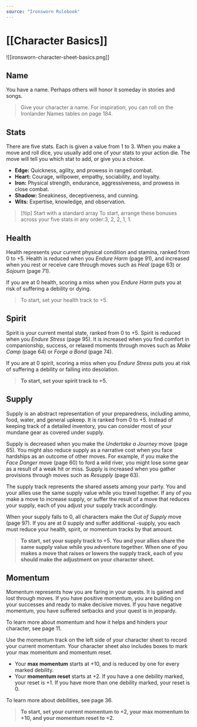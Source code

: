 ```yaml
---
source: "Ironsworn Rulebook"
---
```

# [[Character Basics]]

![[ironsworn-character-sheet-basics.png]]

## Name

You have a name. Perhaps others will honor it someday in stories and songs.

> Give your character a name. For inspiration, you can roll on the Ironlander Names tables on page 184.

## Stats

There are five stats. Each is given a value from 1 to 3. When you make a move and roll dice, you usually add one of your stats to your action die. The move will tell you which stat to add, or give you a choice.

- **Edge:** Quickness, agility, and prowess in ranged combat.
- **Heart:** Courage, willpower, empathy, sociability, and loyalty. 
- **Iron:** Physical strength, endurance, aggressiveness, and prowess in close combat.
- **Shadow:** Sneakiness, deceptiveness, and cunning.
- **Wits:** Expertise, knowledge, and observation.

> [!tip] Start with a standard array
> To start, arrange these bonuses across your five stats in any order:3, 2, 2, 1, 1.

## Health

Health represents your current physical condition and stamina, ranked from 0 to +5. Health is reduced when you _Endure Harm_ (page 91), and increased when you rest or receive care through moves such as _Heal_ (page 63) or _Sojourn_ (page 71).

If you are at 0 health, scoring a miss when you _Endure Harm_ puts you at risk of suffering a debility or dying. 

> To start, set your health track to +5.

## Spirit

Spirit is your current mental state, ranked from 0 to +5. Spirit is reduced when you _Endure Stress_ (page 95). It is increased when you find comfort in companionship, success, or relaxed moments through moves such as _Make Camp_ (page 64) or _Forge a Bond_ (page 74).

If you are at 0 spirit, scoring a miss when you _Endure Stress_ puts you at risk of suffering a debility or falling into desolation.

> **To start, set your spirit track to +5.**

## Supply

Supply is an abstract representation of your preparedness, including ammo, food, water, and general upkeep. It is ranked from 0 to +5. Instead of keeping track of a detailed inventory, you can consider most of your mundane gear as covered under supply.

Supply is decreased when you make the _Undertake a Journey_ move (page 65). You might also reduce supply as a narrative cost when you face hardships as an outcome of other moves. For example, if you make the _Face Danger_ move (page 60) to ford a wild river, you might lose some gear as a result of a weak hit or miss. Supply is increased when you gather provisions through moves such as _Resupply_ (page 63).

The supply track represents the shared assets among your party. You and your allies use the same supply value while you travel together. If any of you make a move to increase supply, or suffer the result of a move that reduces your supply, each of you adjust your supply track accordingly.

When your supply falls to 0, all characters make the _Out of Supply_ move (page 97). If you are at 0 supply and suffer additional -supply, you each must reduce your health, spirit, or momentum tracks by that amount. 

> **To start, set your supply track to +5. You and your allies share the same supply value while you adventure together. When one of you makes a move that raises or lowers the supply track, each of you should make the adjustment on your character sheet.**


## Momentum

Momentum represents how you are faring in your quests. It is gained and lost through moves. If you have positive momentum, you are building on your successes and ready to make decisive moves. If you have negative momentum, you have suffered setbacks and your quest is in jeopardy.

To learn more about momentum and how it helps and hinders your character, see page 11.

Use the momentum track on the left side of your character sheet to record your current momentum. Your character sheet also includes boxes to mark your max momentum and momentum reset. 
- Your **max momentum** starts at +10, and is reduced by one for every marked debility.
- Your **momentum reset** starts at +2. If you have a one debility marked, your reset is +1. If you have more than one debility marked, your reset is 0.

To learn more about debilities, see page 36.

> **To start, set your current momentum to +2, your max momentum to +10, and your momentum reset to +2.**

